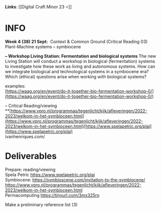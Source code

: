 
**Links**: [[Digital Craft Minor 23 ⭐]]


# INFO

**Week 4 (38) 21 Sept:**  Context & Common Ground (Critical Reading 03)
Plant-Machine systems – symbiocene

**– Workshop Living Station: Fermentation and biological systems**
The new Living Station will conduct a workshop in biological (fermentation) systems to investigate how these work as living and autonomous systems. How can we integrate biological and technological systems in a symbiocene era? Which (ethical) questions arise when working with biological systems?

examples:  
[https://waag.org/en/event/do-it-together-bio-fermentation-workshop-0/](https://waag.org/en/event/do-it-together-bio-fermentation-workshop-0/)

– Critical Reading/viewing  
\*\*[https://www.vpro.nl/programmas/tegenlicht/kijk/afleveringen/2022-2023/welkom-in-het-symbioceen.html](https://www.vpro.nl/programmas/tegenlicht/kijk/afleveringen/2022-2023/welkom-in-het-symbioceen.html)[https://www.spelapetric.org/plai](https://www.spelapetric.org/plai)  
ivanhenriques.com/

# **Deliverables**

Prepare: reading/viewing  
Spela Petric https://www.spelapetric.org/plai  
Symbiocene: https://symbioscene.com/invitation-to-the-symbiocene/  
https://www.vpro.nl/programmas/tegenlicht/kijk/afleveringen/2022-2023/welkom-in-het-symbioceen.html  
Permacomputing https://tinyurl.com/3mx325rn

Make a preliminary reference list (3)
